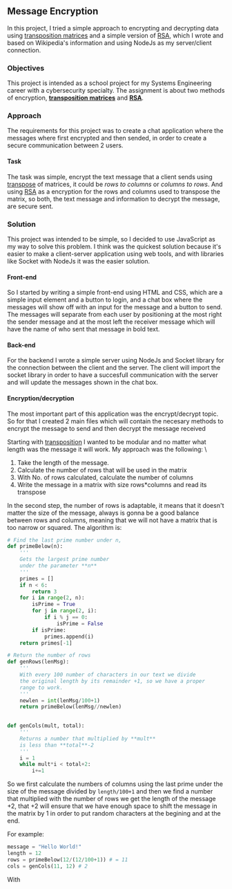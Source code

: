 ## Message Encryption
In this project, I tried a simple approach to encrypting and decrypting data using [transposition matrices][1] and a simple version of [RSA][2], which I wrote and based on Wikipedia's information and using NodeJs as my server/client connection.

### Objectives
This project is intended as a school project for my Systems Engineering career with a cybersecurity specialty. The assignment is about two methods of encryption, [**transposition matrices**][1] and [**RSA**][2].

### Approach
The requirements for this project was to create a chat application where the messages where first encrypted and then sended, in order to create a secure communication between 2 users.

#### Task
The task was simple, encrypt the text message that a client sends using [transpose][1] of matrices, it could be *rows to columns* or *columns to rows*. And using [RSA][2] as a encryption for the rows and columns used to transpose the matrix, so both, the text message and information to decrypt the message, are secure sent.

### Solution
This project was intended to be simple, so I decided to use JavaScript as my way to solve this problem. I think was the quickest solution because it's easier to make a client-server application using web tools, and with libraries like Socket with NodeJs it was the easier solution. 

#### Front-end
So I started by writing a simple front-end using HTML and CSS, which are a simple input element and a button to login, and a chat box where the messages will show off with an input for the message and a button to send. The messages will separate from each user by positioning at the most right the sender message and at the most left the receiver message which will have the name of who sent that message in bold text.

#### Back-end
For the backend I wrote a simple server using NodeJs and Socket library for the connection between the client and the server. The client will import the socket library in order to have a succesfull communication with the server and will update the messages shown in the chat box.

#### Encryption/decryption
The most important part of this application was the encrypt/decrypt topic. So for that I created 2 main files which will contain the necesary methods to encrypt the message to send and then decrypt the message received

Starting with [transposition][1] I wanted to be modular and no matter what length was the message it will work. My approach was the following: \

1. Take the length of the message.
2. Calculate the number of rows that will be used in the matrix
3. With No. of rows calculated, calculate the number of columns
4. Write the message in a matrix with size rows*columns and read its transpose

In the second step, the number of rows is adaptable, it means that it doesn't matter the size of the message, always is gonna be a good balance between rows and columns, meaning that we will not have a matrix that is too narrow or squared. The algorithm is:
``` python
# Find the last prime number under n,
def primeBelow(n):
    '''
    Gets the largest prime number
    under the parameter **n**
    '''
    primes = []
    if n < 6:
        return 3
    for i in range(2, n):
        isPrime = True
        for j in range(2, i):
            if i % j == 0:
                isPrime = False
        if isPrime:
            primes.append(i)
    return primes[-1]

# Return the number of rows
def genRows(lenMsg):
    '''
    With every 100 number of characters in our text we divide
    the original length by its remainder +1, so we have a proper
    range to work.
    '''
    newlen = int(lenMsg/100+1)
    return primeBelow(lenMsg//newlen)

    
def genCols(mult, total):
    '''
    Returns a number that multiplied by **mult**
    is less than **total**-2
    '''
    i = 1
    while mult*i < total+2:
        i+=1

```
So we first calculate the numbers of columns using the last prime under the size of the message divided by `length/100+1` and then we find a number that multiplied with the number of rows we get the length of the message +2, that +2 will ensure that we have enough space to shift the message in the matrix by 1 in order to put random characters at the begining and at the end.

For example:
```py
message = "Hello World!"
length = 12
rows = primeBelow(12/(12/100+1)) # = 11
cols = genCols(11, 12) # 2
```
With 

[1]:https://en.wikipedia.org/wiki/Transpose 'Transpose'
[2]:https://es.wikipedia.org/wiki/RSA 'RSA'